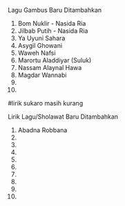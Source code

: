 Lagu Gambus Baru Ditambahkan
1. Bom Nuklir - Nasida Ria
2. Jilbab Putih - Nasida Ria
3. Ya Uyuni Sahara
4. Asygil Ghowani
5. Waweh Nafsi
6. Marortu Aladdiyar (Suluk)
7. Nassam Alaynal Hawa
8. Magdar Wannabi
9. 
10. 
#lirik sukaro masih kurang

Lirik Lagu/Sholawat Baru Ditambahkan
1. Abadna Robbana
2. 
3. 
4. 
5. 
6. 
7. 
8. 
9. 
10. 
